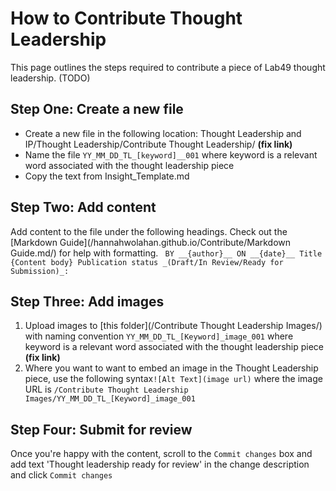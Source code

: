 # How to Contribute Thought Leadership
This page outlines the steps required to contribute a piece of Lab49 thought leadership.
 (TODO)


## Step One: Create a new file
* Create a new file in the following location: Thought Leadership and IP/Thought Leadership/Contribute Thought Leadership/ __(fix link)__
* Name the file `YY_MM_DD_TL_[keyword]__001` where keyword is a relevant word associated with the thought leadership piece
* Copy the text from Insight_Template.md


## Step Two: Add content
Add content to the file under the following headings. Check out the [Markdown Guide](/hannahwolahan.github.io/Contribute/Markdown Guide.md/) for help with formatting.
`
BY __{author}__
ON __{date}__
Title
{Content body}
Publication status _(Draft/In Review/Ready for Submission)_:`


## Step Three: Add images
1. Upload images to [this folder](/Contribute Thought Leadership Images/) with naming convention `YY_MM_DD_TL_[Keyword]_image_001` where keyword is a relevant word associated with the thought leadership piece __(fix link)__
1. Where you want to want to embed an image in the Thought Leadership piece, use the following syntax`![Alt Text](image url)` where the image URL is `/Contribute Thought Leadership Images/YY_MM_DD_TL_[Keyword]_image_001`


## Step Four: Submit for review
Once you're happy with the content, scroll to the `Commit changes` box and add text 'Thought leadership ready for review' in the change description and click `Commit changes`
